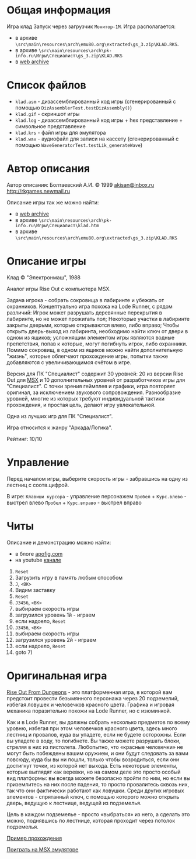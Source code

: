 # Общая информация

Игра клад
Запуск через загрузчик `Монитор-1М`.
Игра располагается: 
- в архиве `\src\main\resources\arch\emu80.org\extracted\gs_3.zip\KLAD.RKS`.
- в архиве `\src\main\resources\arch\pk-info.ru\Игры\Специалист\gs_3.zip\KLAD.RKS`
- в [web archive](https://web.archive.org/web/20170318070429fw_/http://www.pk-info.ru/arhiv/spec/klad.zip)

# Список файлов

- `klad.asm` - дизассемблированный код игры (сгенерированный с помощью `DizAssemblerTest.testDizAssembly()`)
- `klad.gif` - скриншот игры
- `klad.log` - дизассемблированный код игры + hex представление + символьное представление 
- `klad.krs` - файл игры для эмулятора
- `klad.wav` - аудиофайл для записи на кассету (сгенерированный с помощью `WaveGeneratorTest.testLik_generateWave`) 

# Автор описания

Автор описания: Болтаевский А.И.
© 1999
akisan@inbox.ru
http://rkgames.newmail.ru

Описание игры так же можно найти:
- в [web archive](https://web.archive.org/web/20170318070429fw_/http://pk-info.ru/spec3/klad.html)
- в архиве `\src\main\resources\arch\pk-info.ru\Игры\Специалист\klad.htm`
- в архиве `\src\main\resources\arch\emu80.org\extracted\gs_3.zip\KLAD.RKS`

# Описание игры

Клад © "Электронмаш", 1988

Аналог игры Rise Out с компьютера MSX.

Задача игрока - собрать сокровища в лабиринте и убежать от охранников. Концептуально игра похожа на 
Lode Runner, с рядом различий: Игрок может разрушать деревянные перекрытия в лабиринте, но не может 
прожигать пол; Некоторые участки в лабиринте закрыты дверьми, которые открываются влево, либо вправо; 
Чтобы открыть дверь-выход из лабиринта, необходимо найти ключ от двери в одном из ящиков; усложнящим 
элементом игры являются водные препетствия, попав к которые, могут погибнуть игрок, либо охранники. 
Помимо сокровищ, в одном из ящиков можно найти дополнительную "жизнь", которые облегчают прохождение 
игры, попытки также добавляются с увеличивающимся счётом в игре.

Версия для ПК "Специалист" содержит 30 уровней: 20 из версии Rise Out для 
[MSX](https://ru.wikipedia.org/wiki/MSX) и 10 дополнительных уровней от разработчиков игры для 
"Специалист". C точки зрения геймплея и графики, игра повторяет оригинал, за исключением звукового 
сопровождения. Разнообразие уровней, многие из которых требуют индивидуальной тактики прохождения, 
и простая цель, делают игру увлекательной.

Одна из лучших игр для ПК "Специалист".

Игра относится к жанру "Аркада/Логика".

Рейтинг: 10/10

# Управление 

Перед началом игры, выберите скорость игры - забравшись на одну из лестниц с соотв.цифрой.

В игре:
`Клавиши курсора` - управление персонажем
`Пробел` + `Курс.влево` - выстрел влево
`Пробел` + `Курс.вправо` - выстрел вправо

# Читы

Описание и демонстрацию можно найти:
- в блоге [apofig.com](http://www.apofig.com/2018/08/blog-post.html)
- на youtube [канале](https://www.youtube.com/watch?v=69Mim4XHRHg)

1. `Reset`
2. Загрузить игру в память любым способом
3. `J`, `<ВК>`
4. Видим заставку
5. `Reset`
6. `J3456`, `<ВК>`
7. выбираем скорость игры
8. загрузился уровень 1й - играем
9. если надоело, `Reset`
10. `J3456`, `<ВК>`
11. выбираем скорость игры
12. загрузился уровень 2й - играем
13. если надоело, `Reset`
14. goto 7)

# Оригинальная игра 

[Rise Out From Dungeons](https://www.mobygames.com/game/54864/rise-out-from-dungeons/) - 
это платформенная игра, в которой вам предстоит провести безымянного персонажа 
через 20 подземелий, избегая ловушек и человечков красного цвета. Графика и игровая механика поразительно 
похожи на Lode Runner, но с изюминкой.

Как и в Lode Runner, вы должны собрать несколько предметов по всему уровню, избегая при этом человечков 
красного цвета, здесь много лестниц и провалов, куда вы упадете, если не будете осторожны. Если вы упадете 
в воду, то погибнете. Вы также можете разрушать блоки, стреляя в них из пистолета. Любопытно, что 
«красные человечки» не могут быть побеждены вашим оружием, и они будут следовать за вами повсюду, куда 
бы вы ни пошли, только чтобы возродиться, если они достигнут точки, из которой нет выхода. Есть некоторые 
элементы, которые выглядят как веревки, но на самом деле это просто особый вид платформы: вы всегда 
можете безопасно пройти по ним, но если вы приземлитесь на них после падения, то просто провалитесь сквозь 
них, так что они фактически работают как ловушки. Среди других игровых элементов - спрятанный ключ, с 
помощью которого можно открыть дверь, ведущую к лестнице, ведущей из подземелья.

Цель в каждом подземелье - просто «выбраться» из него, а сделать это можно, поднявшись по лестнице, которая 
проходит через потолок подземелья.

[Пример прохождения](https://www.youtube.com/watch?v=BzSDosoTRgw)

[Поиграть на MSX эмуляторе](https://www.file-hunter.com/MSX/?id=riseout)